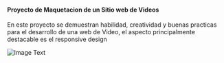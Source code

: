 #### Proyecto de Maquetacion de un Sitio web de Videos ####

En este proyecto se demuestran habilidad, creatividad y buenas practicas para el desarrollo de una web de Video, el aspecto principalmente destacable es el responsive design

![Image Text](asdasdasd)
